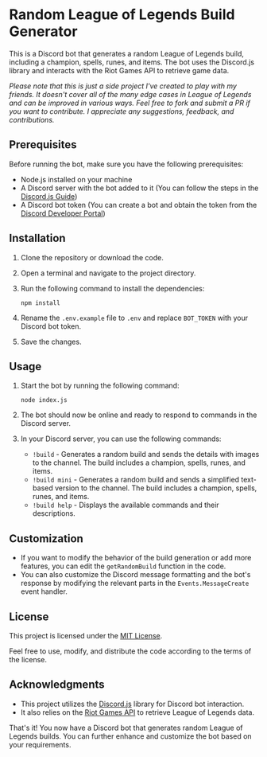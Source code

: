 # Random League of Legends Build Generator

This is a Discord bot that generates a random League of Legends build, including a champion, spells, runes, and items. The bot uses the Discord.js library and interacts with the Riot Games API to retrieve game data.

*Please note that this is just a side project I've created to play with my friends. It doesn't cover all of the many edge cases in League of Legends and can be improved in various ways. Feel free to fork and submit a PR if you want to contribute. I appreciate any suggestions, feedback, and contributions.*

## Prerequisites

Before running the bot, make sure you have the following prerequisites:

- Node.js installed on your machine
- A Discord server with the bot added to it (You can follow the steps in the [Discord.js Guide](https://discordjs.guide/preparations/setting-up-a-bot-application.html#creating-your-bot))
- A Discord bot token (You can create a bot and obtain the token from the [Discord Developer Portal](https://discord.com/developers/applications))


## Installation

1. Clone the repository or download the code.
2. Open a terminal and navigate to the project directory.
3. Run the following command to install the dependencies:

   ```shell
   npm install
   ```

4. Rename the `.env.example` file to `.env` and replace `BOT_TOKEN` with your Discord bot token.
5. Save the changes.

## Usage

1. Start the bot by running the following command:

   ```shell
   node index.js
   ```

2. The bot should now be online and ready to respond to commands in the Discord server.
3. In your Discord server, you can use the following commands:

   - `!build` - Generates a random build and sends the details with images to the channel. The build includes a champion, spells, runes, and items.
   - `!build mini` - Generates a random build and sends a simplified text-based version to the channel. The build includes a champion, spells, runes, and items.
   - `!build help` - Displays the available commands and their descriptions.

## Customization

- If you want to modify the behavior of the build generation or add more features, you can edit the `getRandomBuild` function in the code.
- You can also customize the Discord message formatting and the bot's response by modifying the relevant parts in the `Events.MessageCreate` event handler.

## License

This project is licensed under the [MIT License](LICENSE).

Feel free to use, modify, and distribute the code according to the terms of the license.

## Acknowledgments

- This project utilizes the [Discord.js](https://discord.js.org/) library for Discord bot interaction.
- It also relies on the [Riot Games API](https://developer.riotgames.com/) to retrieve League of Legends data.

That's it! You now have a Discord bot that generates random League of Legends builds. You can further enhance and customize the bot based on your requirements.

